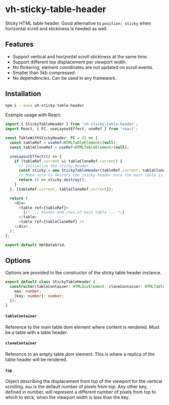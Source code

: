 # vh-sticky-table-header

Sticky HTML table header. Good alternative to `position: sticky` when horizontal scroll and stickiness 
is needed as well.

## Features

- Support vertical and horizontal scroll stickiness at the same time.
- Support different top displacement per viewport width.
- No flickering, element coordinates are not updated on scroll events.
- Smaller than 5kb compressed.
- No dependencies. Can be used in any framework.

## Installation

```bash
npm i --save vh-sticky-table-header
```

Example usage with React:

```typescript jsx
import { StickyTableHeader } from 'vh-sticky-table-header';
import React, { FC, useLayoutEffect, useRef } from 'react';

const TableWithStickyHeader: FC = () => {
  const tableRef = useRef<HTMLTableElement>(null);
  const tableCloneRef = useRef<HTMLTableElement>(null);

  useLayoutEffect(() => {
    if (tableRef.current && tableCloneRef.current) {
      // Initialize the sticky header.
      const sticky = new StickyTableHeader(tableRef.current, tableCloneRef.current, {max: 60});
      // Make sure to destory the sticky header once the main table is unmounted.
      return () => sticky.destroy();
    }
  }, [tableRef.current, tableCloneRef.current]);

  return (
    <div>
      <table ref={tableRef}>
        {/* ... header and rows of main table ... */}
      </table>
      <table ref={tableCloneRef} />
    </div>
  );
};

export default HmtDataGrid;
```

## Options

Options are provided to the constructor of the sticky table header instance.

```typescript
export default class StickyTableHeader {
  constructor(tableContainer: HTMLDivElement, cloneContainer: HTMLTableElement, top: {
    max: number;
    [key: number]: number;
  });
}
```

#### `tableContainer`

Reference to the main table dom element where content is rendered. Must be a table with a table header.

#### `cloneContainer`

Reference to an empty table dom element. This is where a replica of the table header will be rendered.

#### `top`

Object describing the displacement from top of the viewport for the vertical scrolling.
`max` is the default number of pixels from top.
Any other key, defined in number, will represent a different number of pixels from top to which to stick,
when the viewport width is less than the key.
